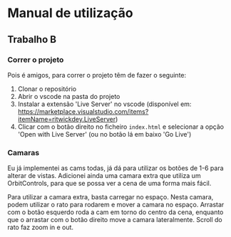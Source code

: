 # Manual de utilização

## Trabalho B

### Correr o projeto

Pois é amigos, para correr o projeto têm de fazer o seguinte:

1. Clonar o repositório
2. Abrir o vscode na pasta do projeto
3. Instalar a extensão 'Live Server' no vscode (disponível em: https://marketplace.visualstudio.com/items?itemName=ritwickdey.LiveServer)
4. Clicar com o botão direito no ficheiro `index.html` e selecionar a opção 'Open with Live Server' (ou no botão lá em baixo 'Go Live')

### Camaras

Eu já implementei as cams todas, já dá para utilizar os botões de 1-6 para alterar de vistas. Adicionei ainda uma camara extra que utiliza um OrbitControls, para que se possa ver a cena de uma forma mais fácil.

Para utilizar a camara extra, basta carregar no espaço. Nesta camara, podem utilizar o rato para rodarem e mover a camara no espaço. Arrastar com o botão esquerdo roda a cam em torno do centro da cena, enquanto que o arrastar com o botão direito move a camara lateralmente. Scroll do rato faz zoom in e out.